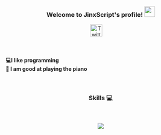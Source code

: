 <h3 align="center">
  Welcome to JinxScript's profile!
  <img src="https://media.giphy.com/media/hvRJCLFzcasrR4ia7z/giphy.gif" width="28">
</h3>
<p align="center">
  <a href="https://twitter.com/jinxscript"><img width="32px" alt="Twitter" title="Twitter" src="https://i.imgur.com/OXZM1L6.png"/></a>
  &#8287;&#8287;&#8287;&#8287;&#8287;
</p>

</br>
<h4>

💻I like programming </br>
🎹 I am good at playing the piano

</h4>
</br>
<h3 align = "center">Skills 💻</h3>
<p align = "center">
</br>
</br>
<img src="https://skillicons.dev/icons?i=git,js,figma,react,java,cpp" align="center"/>

</p>

